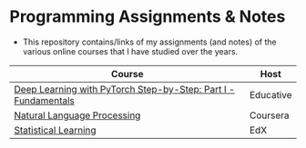 # Programming Assignments & Notes

- This repository contains/links of my assignments (and notes) of the various online courses that I have studied over the years.

|                   Course                                       |Host     |
| -------------------------------------------------------------- |---------|
|[Deep Learning with PyTorch Step-by-Step: Part I - Fundamentals](./deep_learning_pytorch_fundamentals_educative/)|Educative|
|[Natural Language Processing](./Natural_Language_Processing_Michael_Collins/)|Coursera |
|[Statistical Learning](./Statistical_Learning_Hastie_Tibshirani/)|EdX|

